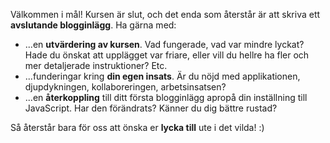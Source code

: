 
Välkommen i mål! Kursen är slut, och det enda som återstår är att skriva ett **avslutande blogginlägg**. Ha gärna med: 

*   ...en **utvärdering av kursen**. Vad fungerade, vad var mindre lyckat? Hade du önskat att upplägget var friare, eller vill du hellre ha fler och mer detaljerade instruktioner? Etc.
*   ...funderingar kring **din egen insats**. Är du nöjd med applikationen, djupdykningen, kollaboreringen, arbetsinsatsen?
*   ...en **återkoppling** till ditt första blogginlägg apropå din inställning till JavaScript. Har den förändrats? Känner du dig bättre rustad?

Så återstår bara för oss att önska er **lycka till** ute i det vilda! :)  
